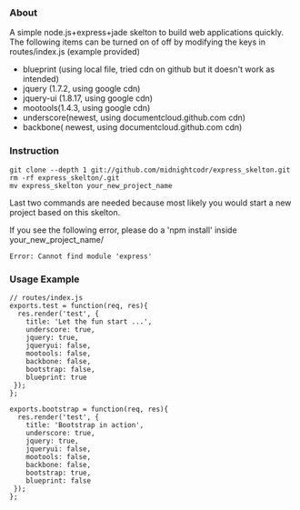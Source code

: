 ### About
A simple node.js+express+jade skelton to build web applications quickly. The following items can be turned on of off by modifying the keys in routes/index.js (example provided)

* blueprint (using local file, tried cdn on github but it doesn't work as intended)
* jquery (1.7.2, using google cdn)
* jquery-ui (1.8.17, using google cdn)
* mootools(1.4.3, using google cdn)
* underscore(newest, using documentcloud.github.com cdn)
* backbone( newest, using documentcloud.github.com cdn)



### Instruction
	git clone --depth 1 git://github.com/midnightcodr/express_skelton.git
	rm -rf express_skelton/.git
	mv express_skelton your_new_project_name	
Last two commands are needed because most likely you would start a new project based on this skelton.

If you see the following error, please do a 'npm install' inside your_new_project_name/

	Error: Cannot find module 'express'

### Usage Example
	// routes/index.js
	exports.test = function(req, res){
	  res.render('test', { 
		title: 'Let the fun start ...',
		underscore: true,
		jquery: true,
		jqueryui: false,
		mootools: false,
		backbone: false,
		bootstrap: false,
		blueprint: true
	 });
	};

	exports.bootstrap = function(req, res){
	  res.render('test', { 
		title: 'Bootstrap in action',
		underscore: true,
		jquery: true,
		jqueryui: false,
		mootools: false,
		backbone: false,
		bootstrap: true,
		blueprint: false
	 });
	};
